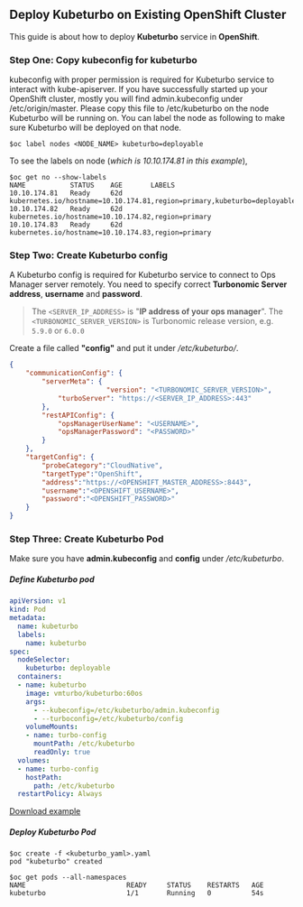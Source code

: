 ## Deploy Kubeturbo on Existing OpenShift Cluster

This guide is about how to deploy **Kubeturbo** service in **OpenShift**.

### Step One: Copy kubeconfig for kubeturbo
kubeconfig with proper permission is required for Kubeturbo service to interact with kube-apiserver. If you have successfully started up your OpenShift cluster, mostly you will find admin.kubeconfig under /etc/origin/master. Please copy this file to /etc/kubeturbo on the node Kubeturbo will be running on. You can label the node as following to make sure Kubeturbo will be deployed on that node.

```console
$oc label nodes <NODE_NAME> kubeturbo=deployable
```

To see the labels on node (*which is 10.10.174.81 in this example*),

```console
$oc get no --show-labels
NAME           STATUS    AGE       LABELS
10.10.174.81   Ready     62d       kubernetes.io/hostname=10.10.174.81,region=primary,kubeturbo=deployable
10.10.174.82   Ready     62d       kubernetes.io/hostname=10.10.174.82,region=primary
10.10.174.83   Ready     62d       kubernetes.io/hostname=10.10.174.83,region=primary
```

### Step Two: Create Kubeturbo config

A Kubeturbo config is required for Kubeturbo service to connect to Ops Manager server remotely. You need to specify correct **Turbonomic Server address**, **username** and **password**.
> The `<SERVER_IP_ADDRESS>` is "**IP address of your ops manager**".
> The `<TURBONOMIC_SERVER_VERSION>` is Turbonomic release version, e.g. `5.9.0` or `6.0.0`

Create a file called **"config"** and put it under */etc/kubeturbo/*.

```json
{
	"communicationConfig": {
		"serverMeta": {
                        "version": "<TURBONOMIC_SERVER_VERSION>",
			"turboServer": "https://<SERVER_IP_ADDRESS>:443"
		},
		"restAPIConfig": {
			"opsManagerUserName": "<USERNAME>",
			"opsManagerPassword": "<PASSWORD>"
		}
	},
	"targetConfig": {
		"probeCategory":"CloudNative",
		"targetType":"OpenShift",
		"address":"https://<OPENSHIFT_MASTER_ADDRESS>:8443",
		"username":"<OPENSHIFT_USERNAME>",
		"password":"<OPENSHIFT_PASSWORD>"
	}
}
```

### Step Three: Create Kubeturbo Pod

Make sure you have **admin.kubeconfig** and **config** under */etc/kubeturbo*.

##### Define Kubeturbo pod

```yaml
apiVersion: v1
kind: Pod
metadata:
  name: kubeturbo
  labels:
    name: kubeturbo
spec:
  nodeSelector:
    kubeturbo: deployable
  containers:
  - name: kubeturbo
    image: vmturbo/kubeturbo:60os
    args:
      - --kubeconfig=/etc/kubeturbo/admin.kubeconfig
      - --turboconfig=/etc/kubeturbo/config
    volumeMounts:
    - name: turbo-config
      mountPath: /etc/kubeturbo
      readOnly: true
  volumes:
  - name: turbo-config
    hostPath:
      path: /etc/kubeturbo
  restartPolicy: Always
```

[Download example](kubeturbo-openshift.yaml?raw=true)

##### Deploy Kubeturbo Pod

```console
$oc create -f <kubeturbo_yaml>.yaml
pod "kubeturbo" created

$oc get pods --all-namespaces
NAME                         READY     STATUS    RESTARTS   AGE
kubeturbo                    1/1       Running   0          54s
```
